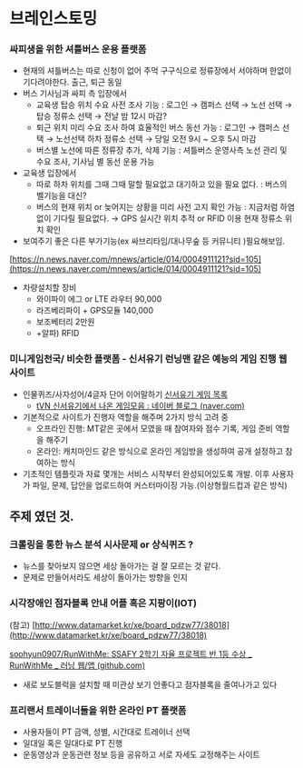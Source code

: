 # 브레인스토밍

### 싸피생을 위한 셔틀버스 운용 플랫폼

- 현재의 셔틀버스는 따로 신청이 없어 주먹 구구식으로 정류장에서 서야하며 한없이 기다려야한다. 출근, 퇴근 동일
- 버스 기사님과 싸피 측 입장에서
  - 교육생 탑승 위치 수요 사전 조사 기능 : 로그인 → 캠퍼스 선택 → 노선 선택 → 탑승 정류소 선택 → 전날 밤 12시 마감?
  - 퇴근 위치 미리 수요 조사 하여 효율적인 버스 동선 가능 : 로그인 → 캠퍼스 선택 → 노선선택 하차 정류소 선택 → 당일 오전 9시 ~ 오후 5시 마감
  - 버스별 노선에 따른 정류장 추가, 삭제 기능 : 셔틀버스 운영사측 노선 관리 및 수요 조사, 기사님 별 동선 운용 가능
- 교육생 입장에서
  - 따로 하차 위치를 그때 그때 말할 필요없고 대기하고 있을 필요 없다. : 버스의 벨기능을 대신?
  - 버스의 현재 위치 or 늦어지는 상황을 미리 사전 고지 확인 가능 : 지금처럼 하염없이 기다릴 필요없다. → GPS 실시간 위치 추적 or RFID 이용 현재 정류소 위치 확인
- 보여주기 좋은 다른 부가기능(ex 싸브리타임/대나무숲 등 커뮤니티 )필요해보임.

[https://n.news.naver.com/mnews/article/014/0004911121?sid=105](https://n.news.naver.com/mnews/article/014/0004911121?sid=105)

- 차량설치할 장비
  - 와이파이 에그 or LTE 라우터 90,000
  - 라즈베리파이 + GPS모듈 140,000
  - 보조베터리 2만원
  - +알파) RFID

### 미니게임천국/ 비슷한 플랫폼 - 신서유기 런닝맨 같은 예능의 게임 진행 웹사이트

- 인물퀴즈/사자성어/4글자 단어 이어말하기
  [신서유기 게임 목록](https://www.notion.so/ba56ee85347246c4a135cd2e0118dead)
  - [tVN 신서유기에서 나온 게임모음 : 네이버 블로그 (naver.com)](https://blog.naver.com/PostView.nhn?blogId=telience&logNo=220954517568)
- 기본적으로 사이트가 진행자 역할을 해주며 2가지 방식 고려 중
  - 오프라인 진행: MT같은 곳에서 모였을 때 참여자와 점수 기록, 게임 준비 역할을 해주기
  - 온라인: 캐치마인드 같은 방식으로 온라인 게임방을 생성하여 공개 설정하고 참여하는 방식
- 기초적인 템플릿과 자료 몇개는 서비스 시작부터 완성되어있도록 개발. 이후 사용자가 파일, 문제, 답안을 업로드하여 커스터마이징 가능.(이상형월드컵과 같은 방식)

## 주제 였던 것.

### 크롤링을 통한 뉴스 분석 시사문제 or 상식퀴즈 ?

- 뉴스를 찾아보지 않으면 세상 돌아가는 걸 잘 모르는 것 같다.
- 문제로 만들어서라도 세상이 돌아가는 방향을 인지

### 시각장애인 점자블록 안내 어플 혹은 지팡이(IOT)

(참고) [http://www.datamarket.kr/xe/board_pdzw77/38018](http://www.datamarket.kr/xe/board_pdzw77/38018)

[soohyun0907/RunWithMe: SSAFY 2학기 자율 프로젝트 반 1등 수상 _ RunWithMe _ 러닝 웹/앱 (github.com)](https://github.com/soohyun0907/RunWithMe)

- 새로 보도블럭을 설치할 때 미관상 보기 안좋다고 점자블록을 줄여나가고 있다

### 프리랜서 트레이너들을 위한 온라인 PT 플랫폼

- 사용자들이 PT 금액, 성별, 시간대로 트레이너 선택
- 일대일 혹은 일대다로 PT 진행
- 운동영상과 운동관련 정보 등을 공유하고 서로 자세도 교정해주는 사이트
